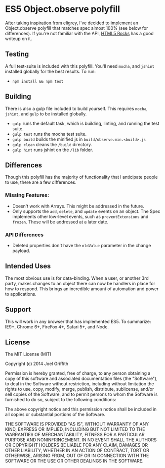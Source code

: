 # ES5 Object.observe polyfill
[After taking inspiration from eligrey](https://gist.github.com/eligrey/384583), I've decided to implement an Object.observe polyfill that matches spec almost 100% (see below for differences). If you're not familiar with the API, [HTML5 Rocks](http://updates.html5rocks.com/2012/11/Respond-to-change-with-Object-observe) has a good writeup on it.

## Testing
A full test-suite is included with this polyfill. You'll need `mocha`, and `jshint` installed globally for the best results. To run:

- `npm install && npm test`

## Building
There is also a gulp file included to build yourself. This requires `mocha`, `jshint`, and `gulp` to be installed globally.

- `gulp` runs the default task, which is building, linting, and running the test suite.
- `gulp test` runs the mocha test suite.
- `gulp build` builds the minified js in `build/observe.min.<build>.js`
- `gulp clean` cleans the `/build` directory.
- `gulp hint` runs jshint on the `/lib` folder.

## Differences
Though this polyfill has the majority of functionality that I anticipate people to use, there are a few differences.

### Missing Features:
- Doesn't work with Arrays. This might be addressed in the future.
- Only supports the `add`, `delete`, and `update` events on an object. The Spec implements other low-level events, such as `preventExtensions` and `frozen`. These will be addressed at a later date.

### API Differences
- Deleted properties don't have the `oldValue` parameter in the change payload.

## Intended Uses
The most obvious use is for data-binding. When a user, or another 3rd party, makes changes to an object there can now be handlers in place for how to respond. This brings an incredible amount of automation and power to applications.

## Support
This will work in any browser that has implemented ES5. To summarize: IE9+, Chrome 6+, FireFox 4+, Safari 5+, and Node.

## License
The MIT License (MIT)

Copyright (c) 2014 Joel Griffith

Permission is hereby granted, free of charge, to any person obtaining a copy
of this software and associated documentation files (the "Software"), to deal
in the Software without restriction, including without limitation the rights
to use, copy, modify, merge, publish, distribute, sublicense, and/or sell
copies of the Software, and to permit persons to whom the Software is
furnished to do so, subject to the following conditions:

The above copyright notice and this permission notice shall be included in
all copies or substantial portions of the Software.

THE SOFTWARE IS PROVIDED "AS IS", WITHOUT WARRANTY OF ANY KIND, EXPRESS OR
IMPLIED, INCLUDING BUT NOT LIMITED TO THE WARRANTIES OF MERCHANTABILITY,
FITNESS FOR A PARTICULAR PURPOSE AND NONINFRINGEMENT. IN NO EVENT SHALL THE
AUTHORS OR COPYRIGHT HOLDERS BE LIABLE FOR ANY CLAIM, DAMAGES OR OTHER
LIABILITY, WHETHER IN AN ACTION OF CONTRACT, TORT OR OTHERWISE, ARISING FROM,
OUT OF OR IN CONNECTION WITH THE SOFTWARE OR THE USE OR OTHER DEALINGS IN
THE SOFTWARE.